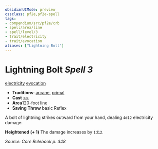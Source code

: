 ```yaml
---
obsidianUIMode: preview
cssclass: pf2e,pf2e-spell
tags:
- compendium/src/pf2e/crb
- spell/area/line
- spell/level/3
- trait/electricity
- trait/evocation
aliases: ["Lightning Bolt"]
---
```

# Lightning Bolt *Spell 3*   
[electricity](../../Rules/traits/electricity.md)  [evocation](../../Rules/traits/evocation.md)  

- **Traditions**: [arcane](../../Rules/traits/arcane.md), [primal](../../Rules/traits/primal.md)
- **Cast** [>>](../../Rules/core-rulebook/chapter-9-playing-the-game.md#Actions "Two-Action") 
- **Area**120-foot line
- **Saving Throw**  basic Reflex

A bolt of lightning strikes outward from your hand, dealing `4d12` electricity damage.

**Heightened (+ 1)** The damage increases by `1d12`.

*Source: Core Rulebook p. 348*